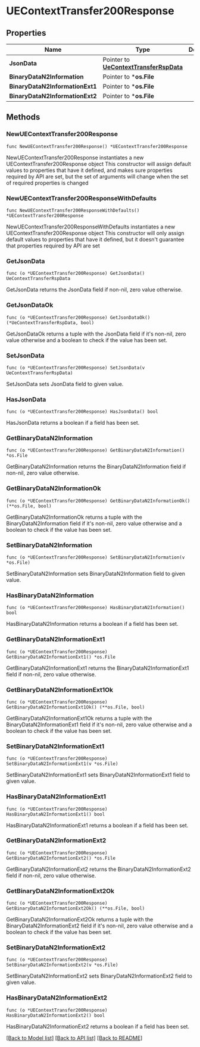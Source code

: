 # UEContextTransfer200Response

## Properties

Name | Type | Description | Notes
------------ | ------------- | ------------- | -------------
**JsonData** | Pointer to [**UeContextTransferRspData**](UeContextTransferRspData.md) |  | [optional] 
**BinaryDataN2Information** | Pointer to ***os.File** |  | [optional] 
**BinaryDataN2InformationExt1** | Pointer to ***os.File** |  | [optional] 
**BinaryDataN2InformationExt2** | Pointer to ***os.File** |  | [optional] 

## Methods

### NewUEContextTransfer200Response

`func NewUEContextTransfer200Response() *UEContextTransfer200Response`

NewUEContextTransfer200Response instantiates a new UEContextTransfer200Response object
This constructor will assign default values to properties that have it defined,
and makes sure properties required by API are set, but the set of arguments
will change when the set of required properties is changed

### NewUEContextTransfer200ResponseWithDefaults

`func NewUEContextTransfer200ResponseWithDefaults() *UEContextTransfer200Response`

NewUEContextTransfer200ResponseWithDefaults instantiates a new UEContextTransfer200Response object
This constructor will only assign default values to properties that have it defined,
but it doesn't guarantee that properties required by API are set

### GetJsonData

`func (o *UEContextTransfer200Response) GetJsonData() UeContextTransferRspData`

GetJsonData returns the JsonData field if non-nil, zero value otherwise.

### GetJsonDataOk

`func (o *UEContextTransfer200Response) GetJsonDataOk() (*UeContextTransferRspData, bool)`

GetJsonDataOk returns a tuple with the JsonData field if it's non-nil, zero value otherwise
and a boolean to check if the value has been set.

### SetJsonData

`func (o *UEContextTransfer200Response) SetJsonData(v UeContextTransferRspData)`

SetJsonData sets JsonData field to given value.

### HasJsonData

`func (o *UEContextTransfer200Response) HasJsonData() bool`

HasJsonData returns a boolean if a field has been set.

### GetBinaryDataN2Information

`func (o *UEContextTransfer200Response) GetBinaryDataN2Information() *os.File`

GetBinaryDataN2Information returns the BinaryDataN2Information field if non-nil, zero value otherwise.

### GetBinaryDataN2InformationOk

`func (o *UEContextTransfer200Response) GetBinaryDataN2InformationOk() (**os.File, bool)`

GetBinaryDataN2InformationOk returns a tuple with the BinaryDataN2Information field if it's non-nil, zero value otherwise
and a boolean to check if the value has been set.

### SetBinaryDataN2Information

`func (o *UEContextTransfer200Response) SetBinaryDataN2Information(v *os.File)`

SetBinaryDataN2Information sets BinaryDataN2Information field to given value.

### HasBinaryDataN2Information

`func (o *UEContextTransfer200Response) HasBinaryDataN2Information() bool`

HasBinaryDataN2Information returns a boolean if a field has been set.

### GetBinaryDataN2InformationExt1

`func (o *UEContextTransfer200Response) GetBinaryDataN2InformationExt1() *os.File`

GetBinaryDataN2InformationExt1 returns the BinaryDataN2InformationExt1 field if non-nil, zero value otherwise.

### GetBinaryDataN2InformationExt1Ok

`func (o *UEContextTransfer200Response) GetBinaryDataN2InformationExt1Ok() (**os.File, bool)`

GetBinaryDataN2InformationExt1Ok returns a tuple with the BinaryDataN2InformationExt1 field if it's non-nil, zero value otherwise
and a boolean to check if the value has been set.

### SetBinaryDataN2InformationExt1

`func (o *UEContextTransfer200Response) SetBinaryDataN2InformationExt1(v *os.File)`

SetBinaryDataN2InformationExt1 sets BinaryDataN2InformationExt1 field to given value.

### HasBinaryDataN2InformationExt1

`func (o *UEContextTransfer200Response) HasBinaryDataN2InformationExt1() bool`

HasBinaryDataN2InformationExt1 returns a boolean if a field has been set.

### GetBinaryDataN2InformationExt2

`func (o *UEContextTransfer200Response) GetBinaryDataN2InformationExt2() *os.File`

GetBinaryDataN2InformationExt2 returns the BinaryDataN2InformationExt2 field if non-nil, zero value otherwise.

### GetBinaryDataN2InformationExt2Ok

`func (o *UEContextTransfer200Response) GetBinaryDataN2InformationExt2Ok() (**os.File, bool)`

GetBinaryDataN2InformationExt2Ok returns a tuple with the BinaryDataN2InformationExt2 field if it's non-nil, zero value otherwise
and a boolean to check if the value has been set.

### SetBinaryDataN2InformationExt2

`func (o *UEContextTransfer200Response) SetBinaryDataN2InformationExt2(v *os.File)`

SetBinaryDataN2InformationExt2 sets BinaryDataN2InformationExt2 field to given value.

### HasBinaryDataN2InformationExt2

`func (o *UEContextTransfer200Response) HasBinaryDataN2InformationExt2() bool`

HasBinaryDataN2InformationExt2 returns a boolean if a field has been set.


[[Back to Model list]](../README.md#documentation-for-models) [[Back to API list]](../README.md#documentation-for-api-endpoints) [[Back to README]](../README.md)


